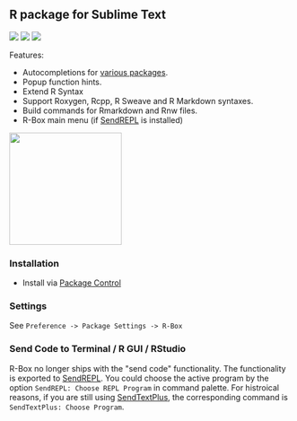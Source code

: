 R package for Sublime Text
------------

<a href="https://packagecontrol.io/packages/R-Box"><img src="https://packagecontrol.herokuapp.com/downloads/R-Box.svg"></a>
<a href="https://www.paypal.com/cgi-bin/webscr?cmd=_donations&amp;business=Randy%2ecs%2elai%40gmail%2ecom&amp;lc=US&amp;item_name=Package&amp;currency_code=USD&amp;bn=PP%2dDonationsBF%3apaypal%2ddonate%2dyellow%2esvg%3aNonHosted" title="Donate to this project using Paypal"><img src="https://img.shields.io/badge/paypal-donate-blue.svg" /></a>
<a href="https://gratipay.com/~randy3k/" title="Donate to this project using Gratipay"><img src="https://img.shields.io/badge/gratipay-donate-yellow.svg" /></a>

Features:

- Autocompletions for [various packages](packages/).
- Popup function hints.
- Extend R Syntax
- Support Roxygen, Rcpp, R Sweave and R Markdown syntaxes. 
- Build commands for Rmarkdown and Rnw files.
- R-Box main menu (if [SendREPL](https://github.com/randy3k/SendREPL) is installed)

<img src="https://raw.githubusercontent.com/randy3k/R-Box/screenshots/main_menu.png" width="200"/>


### Installation

- Install via [Package Control](https://sublime.wbond.net)

### Settings

See `Preference -> Package Settings -> R-Box`


### Send Code to Terminal / R GUI / RStudio
R-Box no longer ships with the "send code" functionality. The functionality is
exported to [SendREPL](https://github.com/randy3k/SendREPL). You could choose
the active program by the option `SendREPL: Choose REPL Program` in command
palette. For histroical reasons, if you are still using
[SendTextPlus](https://github.com/randy3k/SendTextPlus), the corresponding
command is `SendTextPlus: Choose Program`.
